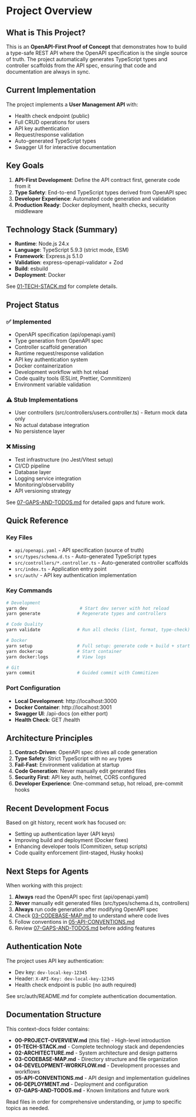 # Project Overview

## What is This Project?

This is an **OpenAPI-First Proof of Concept** that demonstrates how to build a type-safe REST API where the OpenAPI specification is the single source of truth. The project automatically generates TypeScript types and controller scaffolds from the API spec, ensuring that code and documentation are always in sync.

## Current Implementation

The project implements a **User Management API** with:

- Health check endpoint (public)
- Full CRUD operations for users
- API key authentication
- Request/response validation
- Auto-generated TypeScript types
- Swagger UI for interactive documentation

## Key Goals

1. **API-First Development**: Define the API contract first, generate code from it
2. **Type Safety**: End-to-end TypeScript types derived from OpenAPI spec
3. **Developer Experience**: Automated code generation and validation
4. **Production Ready**: Docker deployment, health checks, security middleware

## Technology Stack (Summary)

- **Runtime**: Node.js 24.x
- **Language**: TypeScript 5.9.3 (strict mode, ESM)
- **Framework**: Express.js 5.1.0
- **Validation**: express-openapi-validator + Zod
- **Build**: esbuild
- **Deployment**: Docker

See [01-TECH-STACK.md](./01-TECH-STACK.md) for complete details.

## Project Status

### ✅ Implemented

- OpenAPI specification (api/openapi.yaml)
- Type generation from OpenAPI spec
- Controller scaffold generation
- Runtime request/response validation
- API key authentication system
- Docker containerization
- Development workflow with hot reload
- Code quality tools (ESLint, Prettier, Commitizen)
- Environment variable validation

### ⚠️ Stub Implementations

- User controllers (src/controllers/users.controller.ts) - Return mock data only
- No actual database integration
- No persistence layer

### ❌ Missing

- Test infrastructure (no Jest/Vitest setup)
- CI/CD pipeline
- Database layer
- Logging service integration
- Monitoring/observability
- API versioning strategy

See [07-GAPS-AND-TODOS.md](./07-GAPS-AND-TODOS.md) for detailed gaps and future work.

## Quick Reference

### Key Files

- `api/openapi.yaml` - API specification (source of truth)
- `src/types/schema.d.ts` - Auto-generated TypeScript types
- `src/controllers/*.controller.ts` - Auto-generated controller scaffolds
- `src/index.ts` - Application entry point
- `src/auth/` - API key authentication implementation

### Key Commands

```bash
# Development
yarn dev                    # Start dev server with hot reload
yarn generate              # Regenerate types and controllers

# Code Quality
yarn validate              # Run all checks (lint, format, type-check)

# Docker
yarn setup                 # Full setup: generate code + build + start container
yarn docker:up             # Start container
yarn docker:logs           # View logs

# Git
yarn commit                # Guided commit with Commitizen
```

### Port Configuration

- **Local Development**: http://localhost:3000
- **Docker Container**: http://localhost:3001
- **Swagger UI**: /api-docs (on either port)
- **Health Check**: GET /health

## Architecture Principles

1. **Contract-Driven**: OpenAPI spec drives all code generation
2. **Type Safety**: Strict TypeScript with no `any` types
3. **Fail-Fast**: Environment validation at startup
4. **Code Generation**: Never manually edit generated files
5. **Security First**: API key auth, helmet, CORS configured
6. **Developer Experience**: One-command setup, hot reload, pre-commit hooks

## Recent Development Focus

Based on git history, recent work has focused on:

- Setting up authentication layer (API keys)
- Improving build and deployment (Docker fixes)
- Enhancing developer tools (Commitizen, setup scripts)
- Code quality enforcement (lint-staged, Husky hooks)

## Next Steps for Agents

When working with this project:

1. **Always** read the OpenAPI spec first (api/openapi.yaml)
2. **Never** manually edit generated files (src/types/schema.d.ts, controllers)
3. **Always** run code generation after modifying OpenAPI spec
4. Check [03-CODEBASE-MAP.md](./03-CODEBASE-MAP.md) to understand where code lives
5. Follow conventions in [05-API-CONVENTIONS.md](./05-API-CONVENTIONS.md)
6. Review [07-GAPS-AND-TODOS.md](./07-GAPS-AND-TODOS.md) before adding features

## Authentication Note

The project uses API key authentication:

- Dev key: `dev-local-key-12345`
- Header: `X-API-Key: dev-local-key-12345`
- Health check endpoint is public (no auth required)

See src/auth/README.md for complete authentication documentation.

## Documentation Structure

This context-docs folder contains:

- **00-PROJECT-OVERVIEW.md** (this file) - High-level introduction
- **01-TECH-STACK.md** - Complete technology stack and dependencies
- **02-ARCHITECTURE.md** - System architecture and design patterns
- **03-CODEBASE-MAP.md** - Directory structure and file organization
- **04-DEVELOPMENT-WORKFLOW.md** - Development processes and workflows
- **05-API-CONVENTIONS.md** - API design and implementation guidelines
- **06-DEPLOYMENT.md** - Deployment and configuration
- **07-GAPS-AND-TODOS.md** - Known limitations and future work

Read files in order for comprehensive understanding, or jump to specific topics as needed.
